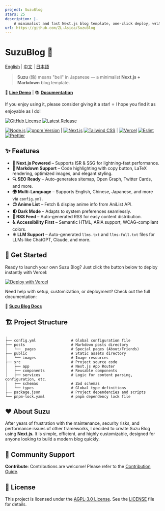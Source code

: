 ```yaml
---
project: SuzuBlog
stars: 25
description: |-
    A minimalist and fast Next.js blog template, one-click deploy, writing in Markdown. 基于 Next.js 的博客模板，一键启动，简易配置，使用 Markdown 撰写你的文章。
url: https://github.com/ZL-Asica/SuzuBlog
---
```


# SuzuBlog 🎐

[English](./README.md) | [中文](./README_ZH.md) | [日本語](./README_JA.md)

> **Suzu** (鈴) means "bell" in Japanese — a minimalist **Next.js + Markdown** blog template.

🚀 **[Live Demo](https://www.zla.pub)** | 📚 **[Documentation](https://suzu.zla.app)**

If you enjoy using it, please consider giving it a star! ⭐ I hope you find it as enjoyable as I do!

[![GitHub License][license-badge]][license-link] [![Latest Release][release-badge]][release-link]

[![Node.js][node-badge]][node-link] [![pnpm Version][pnpm-badge]][pnpm-link] | [![Next.js][nextjs-badge]][nextjs-link] [![Tailwind CSS][tailwind-badge]][tailwind-link] | [![Vercel][vercel-badge]][vercel-link] [![Eslint][eslint-badge]][eslint-link] [![Prettier][prettier-badge]][prettier-link]

## ✨ Features

- **🚀 Next.js Powered** – Supports ISR & SSG for lightning-fast performance.
- **📄 Markdown Support** – Code highlighting with copy button, LaTeX rendering, optimized images, and elegant styling.
- **🔍 SEO Ready** – Auto-generates sitemap, Open Graph, Twitter Cards, and more.
- **🌍 Multi-Language** – Supports English, Chinese, Japanese, and more via `config.yml`.
- **📺 Anime List** – Fetch & display anime info from AniList API.
- **🌓 Dark Mode** – Adapts to system preferences seamlessly.
- **📢 RSS Feed** – Auto-generated RSS for easy content distribution.
- **♿ Accessibility First** – Semantic HTML, ARIA support, WCAG-compliant colors.
- **⚛️ LLM Support** – Auto-generated `llms.txt` and `llms-full.txt` files for LLMs like ChatGPT, Claude, and more.

## **🚀 Get Started**

Ready to launch your own Suzu Blog? Just click the button below to deploy instantly with Vercel:

[![Deploy with Vercel][vercel-button]][vercel-deploy-link]

Need help with setup, customization, or deployment? Check out the full documentation:

📖 **[Suzu Blog Docs](https://suzu.zla.app)**

## 🏗️ Project Structure

```plaintext
.
├── config.yml                # Global configuration file
├── posts                     # Markdown posts directory
│   └── _pages                # Special pages (About/Friends)
├── public                    # Static assets directory
│   └── images                # Image resources
├── src                       # Project source code
│   ├── app                   # Next.js App Router
│   ├── components            # Reusable components
│   ├── services              # Logic for content parsing, configuration, etc.
│   ├── schemas               # Zod schemas
│   └── types                 # Global type definitions
├── package.json              # Project dependencies and scripts
└── pnpm-lock.yaml            # pnpm dependency lock file
```

## ❤️ About Suzu

After years of frustration with the maintenance, security risks, and performance issues of other frameworks, I decided to create Suzu Blog using **Next.js**. It is simple, efficient, and highly customizable, designed for anyone looking to build a modern blog quickly.

## 🔗 Community Support

**Contribute**: Contributions are welcome! Please refer to the [Contribution Guide](./CONTRIBUTING.md).

## 📜 License

This project is licensed under the [AGPL-3.0 License][license-link]. See the [LICENSE](./LICENSE) file for details.

<!-- Badges / Links -->

[eslint-badge]: https://img.shields.io/badge/eslint-4B32C3?logo=eslint&logoColor=white
[eslint-link]: https://www.npmjs.com/package/eslint-config-zl-asica
[license-badge]: https://img.shields.io/github/license/ZL-Asica/SuzuBlog
[license-link]: ./LICENSE
[nextjs-badge]: https://img.shields.io/badge/Next.js-black?logo=next.js&logoColor=white
[nextjs-link]: https://nextjs.org
[node-badge]: https://img.shields.io/badge/node%3E=18.18-339933?logo=node.js&logoColor=white
[node-link]: https://nodejs.org/
[pnpm-badge]: https://img.shields.io/github/package-json/packageManager/ZL-Asica/SuzuBlog?label=&logo=pnpm&logoColor=fff&color=F69220
[pnpm-link]: https://pnpm.io/
[prettier-badge]: https://img.shields.io/badge/Prettier-F7B93E?logo=Prettier&logoColor=white
[prettier-link]: https://www.npmjs.com/package/@zl-asica/prettier-config
[release-badge]: https://img.shields.io/github/v/release/ZL-Asica/SuzuBlog?display_name=release&label=SuzuBlog&color=fc8da3
[release-link]: https://github.com/ZL-Asica/SuzuBlog/releases/
[tailwind-badge]: https://img.shields.io/badge/Tailwind%20CSS-06B6D4?logo=tailwindcss&logoColor=white
[tailwind-link]: https://tailwindcss.com/
[vercel-badge]: https://img.shields.io/badge/Vercel-%23000000.svg?logo=vercel&logoColor=white
[vercel-button]: https://vercel.com/button
[vercel-deploy-link]: https://vercel.com/new/clone?repository-url=https%3A%2F%2Fgithub.com%2FZL-Asica%2FSuzuBlog&env=ENABLE_EXPERIMENTAL_COREPACK&envDescription=This%20is%20option%20to%20enable%20corepack%20by%20default%20to%20use%20pnpm.%20Set%20this%20to%201.&envLink=https%3A%2F%2Fvercel.com%2Fdocs%2Fbuilds%2Fconfigure-a-build%23corepack&project-name=suzu-blog&repository-name=SuzuBlog&redirect-url=https%3A%2F%2Fsuzu.zla.app%2F&demo-title=ZLA%20%E5%B0%8F%E7%AB%99%20(Demo)&demo-description=ZL%20Asica%2C%20the%20creator%20of%20SuzuBlog%2C%20personal%20Blog.&demo-url=https%3A%2F%2Fzla.pub%2F
[vercel-link]: https://vercel.com

